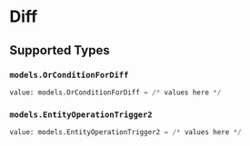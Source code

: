 # Diff


## Supported Types

### `models.OrConditionForDiff`

```python
value: models.OrConditionForDiff = /* values here */
```

### `models.EntityOperationTrigger2`

```python
value: models.EntityOperationTrigger2 = /* values here */
```

